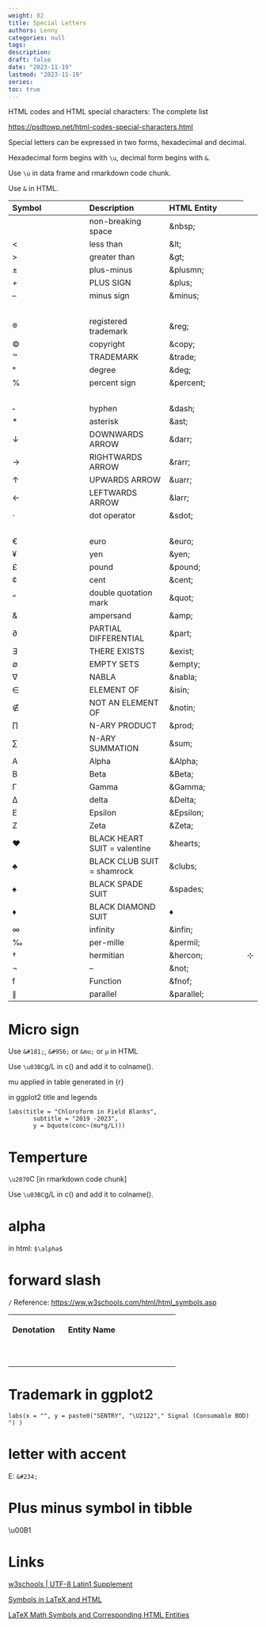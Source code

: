 ```yaml
---
weight: 02
title: Special Letters
authors: Lenny
categories: null
tags: 
description: 
draft: false
date: "2023-11-19"
lastmod: "2023-11-19"
series:
toc: true
---
```



<!--more-->


HTML codes and HTML special characters: The complete list

<a href = "https://psdtowp.net/html-codes-special-characters.html" target="_blank" rel="noopener noreferrer">https://psdtowp.net/html-codes-special-characters.html</a>


Special letters can be expressed in two forms, hexadecimal and decimal.

Hexadecimal form begins with `\u`, decimal form begins with `&`.

Use `\u` in data frame and rmarkdown code chunk.

Use `&` in HTML.

<table style="text-align:left">
<colgroup><col style="width: 33%" /><col style="width: 33%" /><col style="width: 33%" />
</colgroup>
  <thead>
    <tr>
      <th>Symbol
      </th>
      <th>Description
      </th>
      <th>HTML Entity
      </th>
    </tr>
  </thead>
  <tbody>
    <tr>
      <td>&nbsp;</td>
      <td>non-breaking space</td>
      <td>&amp;nbsp;</td>
    </tr>
    <tr>
      <td>&lt;</td>
      <td>less than</td>
      <td>&amp;lt;</td>
    </tr>
    <tr>
      <td>&gt;</td>
      <td>greater than</td>
      <td>&amp;gt;</td>
    </tr>
    <tr>
      <td>±</td>
      <td>plus-minus</td>
      <td>&amp;plusmn;</td>
    </tr>
    <tr>
      <td>+</td>
      <td>PLUS SIGN</td>
      <td>&amp;plus;</td>
    </tr>    
    <tr>
      <td>–</td>
      <td>minus sign</td>
      <td>&amp;minus;</td>
    </tr>    
    <tr>
      <td>&nbsp;</td>
      <td>&nbsp;</td>
      <td>&nbsp;</td>
    </tr>
    <tr>
      <td>®</td>
      <td>registered trademark</td>
      <td>&amp;reg;</td>
    </tr>
    <tr>
      <td>©</td>
      <td>copyright</td>
      <td>&amp;copy;</td>
    </tr>
    <tr>
      <td>™</td>
      <td>TRADEMARK</td>
      <td>&amp;trade;</td>
    </tr>
    <tr>
      <td>°</td>
      <td>degree</td>
      <td>&amp;deg;</td>
    </tr>
    <tr>
      <td>%</td>
      <td>percent sign</td>
      <td>&amp;percent;</td>
    </tr>
    <tr>
      <td>&nbsp;</td>
      <td>&nbsp;</td>
      <td>&nbsp;</td>
    </tr>
    <tr>
      <td>&dash;</td>
      <td>hyphen</td>
      <td>&amp;dash;</td>
    </tr>
    <tr>
    <td>&ast;</td>
    <td>asterisk</td>
    <td>&amp;ast;</td>
    </tr>
    <tr>
      <td>↓</td>
      <td>DOWNWARDS ARROW</td>
      <td>&amp;darr;</td>
    </tr>
    <tr>
      <td>→</td>
      <td>RIGHTWARDS ARROW</td>
      <td>&amp;rarr;</td>
    </tr>
    <tr>
      <td>↑</td>
      <td>UPWARDS ARROW</td>
      <td>&amp;uarr;</td>
    </tr>
    <tr>
      <td>←</td>
      <td>LEFTWARDS ARROW</td>
      <td>&amp;larr;</td>
    </tr>
    <tr>
      <td>⋅</td>
      <td>dot operator</td>
      <td>&amp;sdot;</td>
    </tr>
    <tr>
      <td>&nbsp;</td>
      <td>&nbsp;</td>
      <td>&nbsp;</td>
    </tr>
    <tr>
      <td>€</td>
      <td>euro</td>
      <td>&amp;euro;</td>
    </tr>
    <tr>
      <td>¥</td>
      <td>yen</td>
      <td>&amp;yen;</td>
    </tr>
    <tr>
      <td>£</td>
      <td>pound</td>
      <td>&amp;pound;</td>
    </tr>
    <tr>
      <td>¢</td>
      <td>cent</td>
      <td>&amp;cent;</td>
    </tr>
    <tr>
      <td>“</td>
      <td>double quotation mark</td>
      <td>&amp;quot;</td>
    </tr>
    <tr>
      <td>&amp;</td>
      <td>ampersand</td>
      <td>&amp;amp;</td>
    </tr>
    <tr>
      <td>∂</td>
      <td>PARTIAL DIFFERENTIAL</td>
      <td>&amp;part;</td>
    </tr>
    <tr>
      <td>∃</td>
      <td>THERE EXISTS</td>
      <td>&amp;exist;</td>
    </tr>
    <tr>
      <td>∅</td>
      <td>EMPTY SETS</td>
      <td>&amp;empty;</td>
    </tr>
    <tr>
      <td>∇</td>
      <td>NABLA</td>
      <td>&amp;nabla;</td>
    </tr>
    <tr>
      <td>∈</td>
      <td>ELEMENT OF</td>
      <td>&amp;isin;</td>
    </tr>
    <tr>
      <td>∉</td>
      <td>NOT AN ELEMENT OF</td>
      <td>&amp;notin;</td>
    </tr>
    <tr>
      <td>∏</td>
      <td>N-ARY PRODUCT</td>
      <td>&amp;prod;</td>
    </tr>
    <tr>
      <td>∑</td>
      <td>N-ARY SUMMATION</td>
      <td>&amp;sum;</td>
    </tr>
    <tr>
      <td>Α</td>
      <td>Alpha</td>
      <td>&amp;Alpha;</td>
    </tr>
    <tr>
      <td>Β</td>
      <td>Beta</td>
      <td>&amp;Beta;</td>
    </tr>
    <tr>
      <td>Γ</td>
      <td>Gamma</td>
      <td>&amp;Gamma;</td>
    </tr>
    <tr>
      <td>Δ</td>
      <td>delta</td>
      <td>&amp;Delta;</td>
    </tr>
    <tr>
      <td>Ε</td>
      <td>Epsilon</td>
      <td>&amp;Epsilon;</td>
    </tr>
    <tr>
      <td>Ζ</td>
      <td>Zeta</td>
      <td>&amp;Zeta;</td>
    </tr>
    <tr>
      <td>♥</td>
      <td>BLACK HEART SUIT = valentine</td>
      <td>&amp;hearts;</td>
    </tr>
    <tr>
      <td>♣</td>
      <td>BLACK CLUB SUIT = shamrock</td>
      <td>&amp;clubs;</td>
    </tr>
    <tr>
      <td>♠</td>
      <td>BLACK SPADE SUIT</td>
      <td>&amp;spades;</td>
    </tr>
    <tr>
      <td>♦</td>
      <td>BLACK DIAMOND SUIT</td>
      <td>♦</td>
    </tr>
    <tr>
      <td>∞</td>
      <td>infinity</td>
      <td>&amp;infin;</td>
    </tr>
    <tr>
      <td>‰</td>
      <td>per-mille</td>
      <td>&amp;permil;</td>
    </tr>
    <tr>
      <td>†</td>
      <td>hermitian</td>
      <td>&amp;hercon;</td>
      <td>⊹</td>
    </tr>
    <tr>
      <td>¬</td>
      <td>–</td>
      <td>&amp;not;</td>
    </tr>
    <tr>
      <td>f</td>
      <td>Function</td>
      <td>&amp;fnof;</td>
    </tr>
    <tr>
      <td>∥</td>
      <td>parallel</td>
      <td>&amp;parallel;</td>
    </tr>
  </tbody>
</table>

# Micro sign

Use `&#181;`, `&#956;` or `&mu;` or `μ` in HTML

Use `\u03BC`g/L in c() and add it to colname().

mu applied in table generated in {r}  

in ggplot2 title and legends

```
labs(title = "Chloroform in Field Blanks",
       subtitle = "2019 -2023",
       y = bquote(conc~(mu*g/L)))
```


# Temperture

`\u2070`C [in rmarkdown code chunk]

Use `\u03BC`g/L in c() and add it to colname().

# alpha

in html: `$\alpha$` 


# forward slash
`/`
Reference: https://ww.w3schools.com/html/html_symbols.asp




<table style="text-align:left">
<colgroup><col style="width: 33%" /><col style="width: 33%" /><col style="width: 33%" />
</colgroup>
  <tr>
    <th><p>Denotation
      </p></th>
    <th><p>Entity Name
      </p></th>
  </tr>
  <tr>
    <td><p>
      </p></td>
    <td><p>
      </p></td>
  </tr>
  <tr>
    <td><p>
      </p></td>
    <td><p>
      </p></td>
  </tr>
</table>




# Trademark in ggplot2
`labs(x = "", y = paste0("SENTRY", "\U2122"," Signal (Consumable BOD) ") )`





# letter with accent
E: `&#234;`

# Plus minus symbol in tibble
\u00B1


# Links
<a href = "https://www.w3schools.com/charsets/ref_utf_latin1_supplement.asp" target="_blank" rel="noopener noreferrer">w3schools | UTF-8 Latin1 Supplement </a>

<a href = "https://www.stevesque.com/symbols/" target="_blank" rel="noopener noreferrer">Symbols in LaTeX and HTML</a>  

<a href = "https://w2.syronex.com/jmr/tex/latex-symbols" target="_blank" rel="noopener noreferrer">LaTeX Math Symbols and Corresponding HTML Entities</a>


